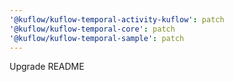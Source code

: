 ```yaml
---
'@kuflow/kuflow-temporal-activity-kuflow': patch
'@kuflow/kuflow-temporal-core': patch
'@kuflow/kuflow-temporal-sample': patch
---
```


Upgrade README
